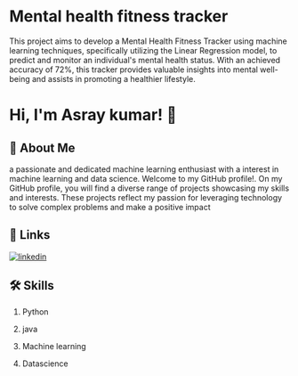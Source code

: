 
# Mental health fitness tracker
This project aims to develop a Mental Health Fitness Tracker using machine learning techniques, specifically utilizing the Linear Regression model, to predict and monitor an individual's mental health status. With an achieved accuracy of 72%, this tracker provides valuable insights into mental well-being and assists in promoting a healthier lifestyle.



# Hi, I'm Asray kumar! 👋


## 🚀 About Me
 a passionate and dedicated machine learning enthusiast  with a  interest in machine learning and data science. Welcome to my GitHub profile!.
On my GitHub profile, you will find a diverse range of projects showcasing my skills and interests. These projects reflect my passion for leveraging technology to solve complex problems and make a positive impact
## 🔗 Links

[![linkedin](https://img.shields.io/badge/linkedin-0A66C2?style=for-the-badge&logo=linkedin&logoColor=white)](https://www.linkedin.com/in/asray-kumar-210696226/)



## 🛠 Skills
1. Python

2. java

3. Machine learning

4. Datascience






